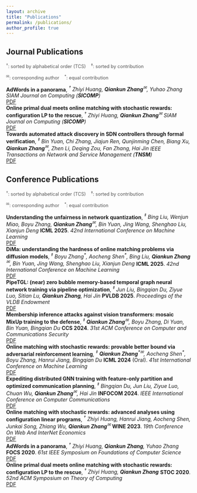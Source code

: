 ```yaml
---
layout: archive
title: "Publications"
permalink: /publications/
author_profile: true
---
```


<h2>Journal Publications</h2>
<div class="pub-legend" style="font-size: 0.9em; color: #555; margin-bottom: 1em;">
  <p style="margin-bottom: 0.2em;"><sup>&dagger;</sup>: sorted by alphabetical order (TCS)&nbsp;&nbsp;&nbsp;&nbsp;<sup>&ddagger;</sup>: sorted by contribution</p>
  <p><sup>&#9993;</sup>: corresponding author&nbsp;&nbsp;&nbsp;&nbsp;<sup>*</sup>: equal contribution</p>
</div>

<div class="publication">
  <div class="pub-content">
    <span class="pubtitle">
      <b>AdWords in a panorama</b>,
    </span>
    <span class="authors">
      <i><sup>&dagger;</sup> Zhiyi Huang, <b>Qiankun Zhang</b><sup>&#9993;</sup>, Yuhao Zhang</i>
    </span>
    <span class="venue">
      <i>SIAM Journal on Computing (<b>SICOMP</b>)</i>
    </span>
  </div>
  <div class="pub-links">
    <a class="btn btn-default btn-xs btn-pub" href="https://epubs.siam.org/doi/abs/10.1137/22M1478896">
      <i class="fa fa-download"></i> PDF
    </a>
  </div>
</div>

<div class="publication">
  <div class="pub-content">
    <span class="pubtitle">
      <b>Online primal dual meets online matching with stochastic rewards: configuration LP to the rescue</b>,
    </span>
    <span class="authors">
      <i><sup>&dagger;</sup> Zhiyi Huang, <b>Qiankun Zhang</b><sup>&#9993;</sup></i>
    </span>
    <span class="venue">
      <i>SIAM Journal on Computing (<b>SICOMP</b>)</i>
    </span>
  </div>
  <div class="pub-links">
    <a class="btn btn-default btn-xs btn-pub" href="Online Primal Dual Meets Online Matching with Stochastic Rewards: Configuration LP to the Rescue">
      <i class="fa fa-download"></i> PDF
    </a>
  </div>
</div>

<div class="publication">
  <div class="pub-content">
    <span class="pubtitle">
      <b>Towards automated attack discovery in SDN controllers through formal verification</b>,
    </span>
    <span class="authors">
      <i><sup>&ddagger;</sup> Bin Yuan, Chi Zhang, Jiajun Ren, Qunjinming Chen, Biang Xu, <b>Qiankun Zhang</b><sup>&#9993;</sup>, Zhen Li, Deqing Zou, Fan Zhang, Hai Jin</i>
    </span>
    <span class="venue">
      <i>IEEE Transactions on Network and Service Management (<b>TNSM</b>)</i>
    </span>
  </div>
  <div class="pub-links">
    <a class="btn btn-default btn-xs btn-pub" href="https://ieeexplore.ieee.org/abstract/document/10494990">
      <i class="fa fa-download"></i> PDF
    </a>
  </div>
</div>

<h2>Conference Publications</h2>
<div class="pub-legend" style="font-size: 0.9em; color: #555; margin-bottom: 1em;">
  <p style="margin-bottom: 0.2em;"><sup>&dagger;</sup>: sorted by alphabetical order (TCS)&nbsp;&nbsp;&nbsp;&nbsp;<sup>&ddagger;</sup>: sorted by contribution</p>
  <p><sup>&#9993;</sup>: corresponding author&nbsp;&nbsp;&nbsp;&nbsp;<sup>*</sup>: equal contribution</p>
</div>

<div class="publication">
  <div class="pub-content">
    <span class="pubtitle">
      <b>Understanding the unfairness in network quantization</b>,
    </span>
    <span class="authors">
      <i><sup>&ddagger;</sup> Bing Liu, Wenjun Miao, Boyu Zhang, <b>Qiankun Zhang</b><sup>&#9993;</sup>, Bin Yuan, Jing Wang, Shenghao Liu, Xianjun Deng</i>
    </span>
    <span class="venue">
      <b>ICML 2025</b>. <i>42nd International Conference on Machine Learning</i>
    </span>
  </div>
  <div class="pub-links">
    <a class="btn btn-default btn-xs btn-pub" href="https://icml.cc/virtual/2025/poster/43689">
      <i class="fa fa-download"></i> PDF
    </a>
  </div>
</div>

<div class="publication">
  <div class="pub-content">
    <span class="pubtitle">
      <b>DiMa: understanding the hardness of online matching problems via diffusion models</b>,
    </span>
    <span class="authors">
      <i><sup>&ddagger;</sup> Boyu Zhang<sup>*</sup>, Aocheng Shen<sup>*</sup>, Bing Liu, <b>Qiankun Zhang</b><sup>&#9993;</sup>, Bin Yuan, Jing Wang, Shenghao Liu, Xianjun Deng</i>
    </span>
    <span class="venue">
      <b>ICML 2025</b>. <i>42nd International Conference on Machine Learning</i>
    </span>
  </div>
  <div class="pub-links">
    <a class="btn btn-default btn-xs btn-pub" href="https://icml.cc/virtual/2025/poster/45746">
      <i class="fa fa-download"></i> PDF
    </a>
  </div>
</div>

<div class="publication">
  <div class="pub-content">
    <span class="pubtitle">
      <b>PipeTGL: (near) zero bubble memory-based temporal graph neural network training via pipeline optimization</b>,
    </span>
    <span class="authors">
      <i><sup>&ddagger;</sup> Jun Liu, Bingqian Du, Ziyue Luo, Sitian Lu, <b>Qiankun Zhang</b>, Hai Jin</i>
    </span>
    <span class="venue">
      <b>PVLDB 2025</b>. <i>Proceedings of the VLDB Endowment</i>
    </span>
  </div>
  <div class="pub-links">
    <a class="btn btn-default btn-xs btn-pub" href="#">
      <i class="fa fa-download"></i> PDF
    </a>
  </div>
</div>

<div class="publication">
  <div class="pub-content">
    <span class="pubtitle">
      <b>Membership inference attacks against vision transformers: mosaic MixUp training to the defense</b>,
    </span>
    <span class="authors">
      <i><sup>&ddagger;</sup> <b>Qiankun Zhang</b><sup>&#9993;</sup>, Boyu Zhang, Di Yuan, Bin Yuan, Bingqian Du</i>
    </span>
    <span class="venue">
      <b>CCS 2024</b>. <i>31st ACM Conference on Computer and Communications Security</i>
    </span>
  </div>
  <div class="pub-links">
    <a class="btn btn-default btn-xs btn-pub" href="https://dl.acm.org/doi/abs/10.1145/3658644.3690268">
      <i class="fa fa-download"></i> PDF
    </a>
  </div>
</div>

<div class="publication">
  <div class="pub-content">
    <span class="pubtitle">
      <b>Online matching with stochastic rewards: provable better bound via adversarial reinforcement learning</b>,
    </span>
    <span class="authors">
      <i><sup>&ddagger;</sup> <b>Qiankun Zhang</b><sup>*</sup><sup>&#9993;</sup>, Aocheng Shen<sup>*</sup>, Boyu Zhang, Hanrui Jiang, Bingqian Du</i>
    </span>
    <span class="venue">
      <b>ICML 2024</b> (Oral). <i>41st International Conference on Machine Learning</i>
    </span>
  </div>
  <div class="pub-links">
    <a class="btn btn-default btn-xs btn-pub" href="https://dl.acm.org/doi/10.5555/3692070.3694542">
      <i class="fa fa-download"></i> PDF
    </a>
  </div>
</div>

<div class="publication">
  <div class="pub-content">
    <span class="pubtitle">
      <b>Expediting distributed GNN training with feature-only partition and optimized communication planning</b>,
    </span>
    <span class="authors">
      <i><sup>&ddagger;</sup> Bingqian Du, Jun Liu, Ziyue Luo, Chuan Wu, <b>Qiankun Zhang</b><sup>&#9993;</sup>, Hai Jin</i>
    </span>
    <span class="venue">
      <b>INFOCOM 2024</b>. <i>IEEE International Conference on Computer Communications</i>
    </span>
  </div>
  <div class="pub-links">
    <a class="btn btn-default btn-xs btn-pub" href="https://ieeexplore.ieee.org/document/10621137">
      <i class="fa fa-download"></i> PDF
    </a>
  </div>
</div>

<div class="publication">
  <div class="pub-content">
    <span class="pubtitle">
      <b>Online matching with stochastic rewards: advanced analyses using configuration linear programs</b>,
    </span>
    <span class="authors">
      <i><sup>&dagger;</sup> Zhiyi Huang, Hanrui Jiang, Aocheng Shen, Junkai Song, Zhiang Wu, <b>Qiankun Zhang</b><sup>&#9993;</sup></i>
    </span>
    <span class="venue">
      <b>WINE 2023</b>. <i>19th Conference On Web And InterNet Economics</i>
    </span>
  </div>
  <div class="pub-links">
    <a class="btn btn-default btn-xs btn-pub" href="https://link.springer.com/chapter/10.1007/978-3-031-48974-7_22">
      <i class="fa fa-download"></i> PDF
    </a>
  </div>
</div>

<div class="publication">
  <div class="pub-content">
    <span class="pubtitle">
      <b>AdWords in a panorama</b>,
    </span>
    <span class="authors">
      <i><sup>&dagger;</sup> Zhiyi Huang, <b>Qiankun Zhang</b>, Yuhao Zhang</i>
    </span>
    <span class="venue">
      <b>FOCS 2020</b>. <i>61st IEEE Symposium on Foundations of Computer Science</i>
    </span>
  </div>
  <div class="pub-links">
    <a class="btn btn-default btn-xs btn-pub" href="https://arxiv.org/abs/2009.04114">
      <i class="fa fa-download"></i> PDF
    </a>
  </div>
</div>

<div class="publication">
  <div class="pub-content">
    <span class="pubtitle">
      <b>Online primal dual meets online matching with stochastic rewards: configuration LP to the rescue</b>,
    </span>
    <span class="authors">
      <i><sup>&dagger;</sup> Zhiyi Huang, <b>Qiankun Zhang</b></i>
    </span>
    <span class="venue">
      <b>STOC 2020</b>. <i>52nd ACM Symposium on Theory of Computing</i>
    </span>
  </div>
  <div class="pub-links">
    <a class="btn btn-default btn-xs btn-pub" href="https://arxiv.org/abs/2002.01802">
      <i class="fa fa-download"></i> PDF
    </a>
  </div>
</div>

<!--
添加新论文的模板格式：

    <div class="publication">
      <div class="pub-content">
        <span class="pubtitle">
          <b>论文标题</b>,
        </span>
        <span class="authors">
          <i>作者列表，例如：<sup>&dagger;</sup> Author One, <b>Qiankun Zhang</b><sup>&#9993;</sup>, Author Three<sup>*</sup></i>
        </span>
        <span class="venue">
          <b>会议/期刊简称 年份</b>. <i>会议/期刊全称</i>
        </span>
      </div>
      <div class="pub-links">
        <a class="btn btn-default btn-xs btn-pub" href="论文下载链接">
          <i class="fa fa-download"></i> PDF
        </a>
        // Optional:
        // <span class="btn btn-default btn-xs btn-pub">
        //   <i class="fa fa-flag-o"></i><b>会议级别标签</b>
        // </span>
      </div>
    </div>

注意事项：
1. 将此模板放在对应分类（Journal/Conference）的列表末尾
2. 确保符号（<sup>&dagger;</sup>, <sup>&ddagger;</sup>, <sup>&#9993;</sup>, <sup>*</sup>）正确使用
-->  